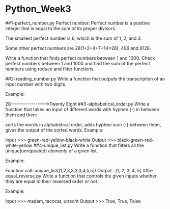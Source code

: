 # Python_Week3

##1-perfect_number.py
Perfect number: Perfect number is a positive integer that is equal to the sum of its proper divisors.

The smallest perfect number is 6, which is the sum of 1, 2, and 3.

Some other perfect numbers are 28(1+2+4+7+14=28), 496 and 8128.

Write a function that finds perfect numbers between 1 and 1000. Check perfect numbers between 1 and 1000 and find the sum of the perfect numbers using reduce and filter functions.

##2-reading_number.py
Write a function that outputs the transcription of an input number with two digits.

Example:

28---------------->Twenty Eight
##3-alphabetical_order.py
Write a function that takes an input of different words with hyphen (-) in between them and then:

sorts the words in alphabetical order,
adds hyphen icon (-) between them,
gives the output of the sorted words.
Example:

Input  >>> green-red-yellow-black-white
Output >>> black-green-red-white-yellow 
##4-unique_list.py
Write a function that filters all the unique(unrepeated) elements of a given list.

Example:

Function call: unique_list([1,2,3,3,3,3,4,5,5])
Output       : [1, 2, 3, 4, 5]
##5-equal_reverse.py
Write a function that controls the given inputs whether they are equal to their reversed order or not.

Example:

Input  >>> madam, tacocat, utrecht 
Output >>> True, True, False
